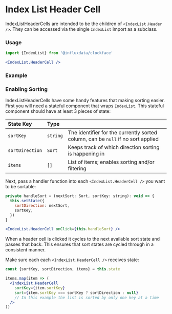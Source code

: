 # Index List Header Cell

IndexListHeaderCells are intended to be the children of `<IndexList.Header />`. They can be accessed via the single `IndexList` import as a subclass.

### Usage
```jsx
import {IndexList} from '@influxdata/clockface'
```
```jsx
<IndexList.HeaderCell />
```

### Example
<!-- STORY -->

### Enabling Sorting

IndexListHeaderCells have some handy features that making sorting easier. First you will need a stateful component that wraps `IndexList`. This stateful component should have at least 3 pieces of state: 

| State Key | Type |  |
|:-----------------|:--------|----------------------------------------------------------------------------------|
| `sortKey` | `string` | The identifier for the currently sorted column, can be `null` if no sort applied |
| `sortDirection` | `Sort` | Keeps track of which direction sorting is happening in |
| `items` | `[]` | List of items; enables sorting and/or filtering |

Next, pass a handler function into each `<IndexList.HeaderCell />` you want to be sortable:

```jsx
private handleSort = (nextSort: Sort, sortKey: string): void => {
  this.setState({
    sortDirection: nextSort,
    sortKey,
  })
}
```
```jsx
<IndexList.HeaderCell onClick={this.handleSort} />
```

When a header cell is clicked it cycles to the next available sort state and passes that back. This ensures that sort states are cycled through in a consistent manner.

Make sure each each `<IndexList.HeaderCell />` receives state:

```jsx
const {sortKey, sortDirection, items} = this.state
```
```jsx
items.map(item => (
  <IndexList.HeaderCell
    sortKey={item.sortKey}
    sort={item.sortKey === sortKey ? sortDirection : null}
    // In this example the list is sorted by only one key at a time
  />
))
```

<!-- STORY HIDE START -->

<!-- STORY HIDE END -->

<!-- PROPS -->
